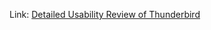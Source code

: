 <!--
.. title: Detailed Usability Review of Thunderbird
.. date: 2011/02/16 10:07
.. slug: detailed-usability-review-of-thunderbird
.. link:
.. description:
.. tags: thunderbird
-->


Link: [Detailed Usability Review of Thunderbird](http://design.canonical.com/2011/02/thunderbird-in-the-usability-lab/)
